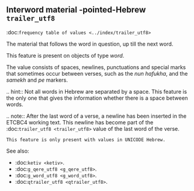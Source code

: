 Interword material -pointed-Hebrew ``trailer_utf8``
-------------------------------------------------------------------------------
:doc:`frequency table of values <../index/trailer_utf8>`

The material that follows the word in question, up till the next word.

This feature is present on objects of type *word*.

The value consists of spaces, newlines, punctuations and special marks that sometimes occur between verses, such as the
*nun hafukha*, and the *samekh* and *pe* markers.

.. hint::
    Not all words in Hebrew are separated by a space.
    This feature is the only one that gives the information whether there is a
    space between words.

.. note::
    After the last word of a verse, a newline has been inserted in the ETCBC4 working text.
    This newline has become part of the
    :doc:`trailer_utf8 <trailer_utf8>` value of the last word of the verse.

    This feature is only present with values in UNICODE Hebrew.

See also:

* :doc:`ketiv <ketiv>`. 
* :doc:`g_qere_utf8 <g_qere_utf8>`. 
* :doc:`g_word_utf8 <g_word_utf8>`. 
* :doc:`qtrailer_utf8 <qtrailer_utf8>`. 
